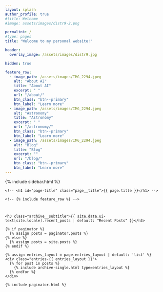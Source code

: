 ```yaml
---
layout: splash
author_profile: true
#title: Welcome
#image: assets/images/distr9-2.png

permalink: /
#type: pages
title: "Welcome to my personal website!"

header:
  overlay_image: /assets/images/distr9.jpg

hidden: true

feature_row:
  - image_path: /assets/images/IMG_2294.jpeg
    alt: "About AI"
    title: "About AI"
    excerpt: " "
    url: "/about/"
    btn_class: "btn--primary"
    btn_label: "Learn more"
  - image_path: /assets/images/IMG_2294.jpeg
    alt: "Astronomy"
    title: "Astronomy"
    excerpt: " "
    url: "/astronomy/"
    btn_class: "btn--primary"
    btn_label: "Learn more"
  - image_path: /assets/images/IMG_2294.jpeg
    alt: "Blog"
    title: "Blog"
    excerpt: ""
    url: "/blog/"
    btn_class: "btn--primary"
    btn_label: "Learn more"
---
```



<!-- To test site locally: bundle exec jekyll serve -->

<!-- <center> <h1>Welcome to my personal website!</h1> </center> -->


<div id="main" role="main">
  {% include sidebar.html %}

  <div class="archive">

    <!-- <h1 id="page-title" class="page__title">{{ page.title }}</h1> -->

  <!-- <div class="default" markdown="1">Have **fun!** -->
  
    <!-- {% include feature_row %} -->



    <h3 class="archive__subtitle">{{ site.data.ui-text[site.locale].recent_posts | default: "Recent Posts" }}</h3>

    {% if paginator %}
      {% assign posts = paginator.posts %}
    {% else %}
      {% assign posts = site.posts %}
    {% endif %}

    {% assign entries_layout = page.entries_layout | default: 'list' %}
    <div class="entries-{{ entries_layout }}">
      {% for post in posts %}
        {% include archive-single.html type=entries_layout %}
      {% endfor %}
    </div>

    {% include paginator.html %}


  
  </div>

</div> 



